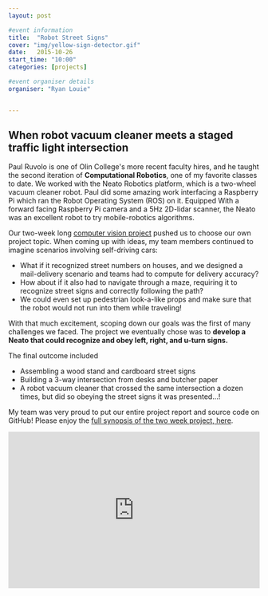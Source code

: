 ```yaml
---
layout: post

#event information
title:  "Robot Street Signs"
cover: "img/yellow-sign-detector.gif"
date:   2015-10-26
start_time: "10:00"
categories: [projects]

#event organiser details
organiser: "Ryan Louie"


---
```


<h2 class="section-heading">When robot vacuum cleaner meets a staged traffic light intersection</h2>

Paul Ruvolo is one of Olin College's more recent faculty hires, and he taught the second iteration of <b>Computational Robotics</b>, one of my favorite classes to date.  We worked with the Neato Robotics platform, which is a two-wheel vacuum cleaner robot.  Paul did some amazing work interfacing a Raspberry Pi which ran the Robot Operating System (ROS) on it. Equipped With a forward facing Raspberry Pi camera and a 5Hz 2D-lidar scanner, the Neato was an excellent robot to try mobile-robotics algorithms.

Our two-week long <a href="https://sites.google.com/site/comprobo15/projects/computer-vision">computer vision project</a> pushed us to choose our own project topic. When coming up with ideas, my team members continued to imagine scenarios involving self-driving cars:

- What if it recognized street numbers on houses, and we designed a mail-delivery scenario and teams had to compute for delivery accuracy?
- How about if it also had to navigate through a maze, requiring it to recognize street signs and correctly following the path?
- We could even set up pedestrian look-a-like props and make sure that the robot would not run into them while traveling!

With that much excitement, scoping down our goals was the first of many challenges we faced.  The project we eventually chose was to <b>develop a Neato that could recognize and obey left, right, and u-turn signs.</b>

The final outcome included

- Assembling a wood stand and cardboard street signs
- Building a 3-way intersection from desks and butcher paper
- A robot vacuum cleaner that crossed the same intersection a dozen times, but did so obeying the street signs it was presented...!

My team was very proud to put our entire project report and source code on GitHub!  Please enjoy the <a href="https://github.com/DakotaNelson/robot-street-signs">full synopsis of the two week project, here</a>.

<div style="
    position:relative;
    padding-bottom:56.25%;
    padding-top:30px;
    height:0;
    overflow:hidden;">
<iframe style="
    position:absolute;
    top:0;
    left:0;
    width:100%;
    height:100%;" src="https://www.youtube.com/embed/poReVhj1lSA" frameborder="0" allowfullscreen></iframe>
</div>